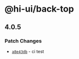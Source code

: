 # @hi-ui/back-top

## 4.0.5

### Patch Changes

- [`a8e43db`](https://github.com/zyprepare/ui-test/commit/a8e43db364f7134d667e37893de6835e72556043) - ci test
